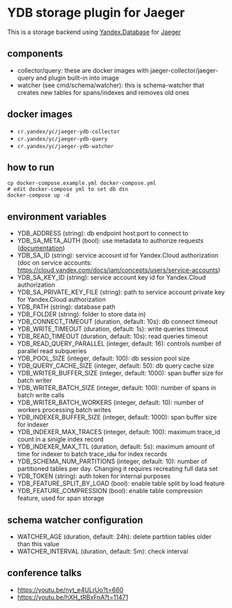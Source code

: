 # YDB storage plugin for Jaeger

This is a storage backend using [Yandex.Database](https://cloud.yandex.ru/services/ydb) for [Jaeger](https://github.com/jaegertracing/jaeger)

## components

- collector/query: these are docker images with jaeger-collector/jaeger-query and plugin built-in into image
- watcher (see cmd/schema/watcher): this is schema-watcher that creates new tables for spans/indexes and removes old ones

## docker images

- `cr.yandex/yc/jaeger-ydb-collector`
- `cr.yandex/yc/jaeger-ydb-query`
- `cr.yandex/yc/jaeger-ydb-watcher`

## how to run

```
cp docker-compose.example.yml docker-compose.yml
# edit docker-compose yml to set db dsn
docker-compose up -d
```

## environment variables

- YDB_ADDRESS (string): db endpoint host:port to connect to
- YDB_SA_META_AUTH (bool): use metadata to authorize requests ([documentation](https://cloud.yandex.com/docs/compute/operations/vm-connect/auth-inside-vm#auth-inside-vm))
- YDB_SA_ID (string): service account id for Yandex.Cloud authorization (doc on service accounts: https://cloud.yandex.com/docs/iam/concepts/users/service-accounts)
- YDB_SA_KEY_ID (string): service account key id for Yandex.Cloud authorization
- YDB_SA_PRIVATE_KEY_FILE (string): path to service account private key for Yandex.Cloud authorization
- YDB_PATH (string): database path
- YDB_FOLDER (string): folder to store data in)
- YDB_CONNECT_TIMEOUT (duration, default: 10s): db connect timeout
- YDB_WRITE_TIMEOUT (duration, default: 1s): write queries timeout
- YDB_READ_TIMEOUT (duration, default: 10s): read queries timeout
- YDB_READ_QUERY_PARALLEL (integer, default: 16): controls number of parallel read subqueries
- YDB_POOL_SIZE (integer, default: 100): db session pool size
- YDB_QUERY_CACHE_SIZE (integer, default: 50): db query cache size
- YDB_WRITER_BUFFER_SIZE (integer, default: 1000): span buffer size for batch writer
- YDB_WRITER_BATCH_SIZE (integer, default: 100): number of spans in batch write calls
- YDB_WRITER_BATCH_WORKERS (integer, default: 10): number of workers processing batch writes
- YDB_INDEXER_BUFFER_SIZE (integer, default: 1000): span buffer size for indexer
- YDB_INDEXER_MAX_TRACES (integer, default: 100): maximum trace_id count in a sinigle index record
- YDB_INDEXER_MAX_TTL (duration, default: 5s): maximum amount of time for indexer to batch trace_idы for index records
- YDB_SCHEMA_NUM_PARTITIONS (integer, default: 10): number of partitioned tables per day. Changing it requires recreating full data set
- YDB_TOKEN (string): auth token for internal purposes
- YDB_FEATURE_SPLIT_BY_LOAD (bool): enable table split by load feature
- YDB_FEATURE_COMPRESSION (bool): enable table compression feature, used for span storage

## schema watcher configuration

- WATCHER_AGE (duration, default: 24h): delete partition tables older than this value
- WATCHER_INTERVAL (duration, default: 5m): check interval

## conference talks

- https://youtu.be/nyt_e4ULrUo?t=660
- https://youtu.be/hXH_tRBxFnA?t=11471
